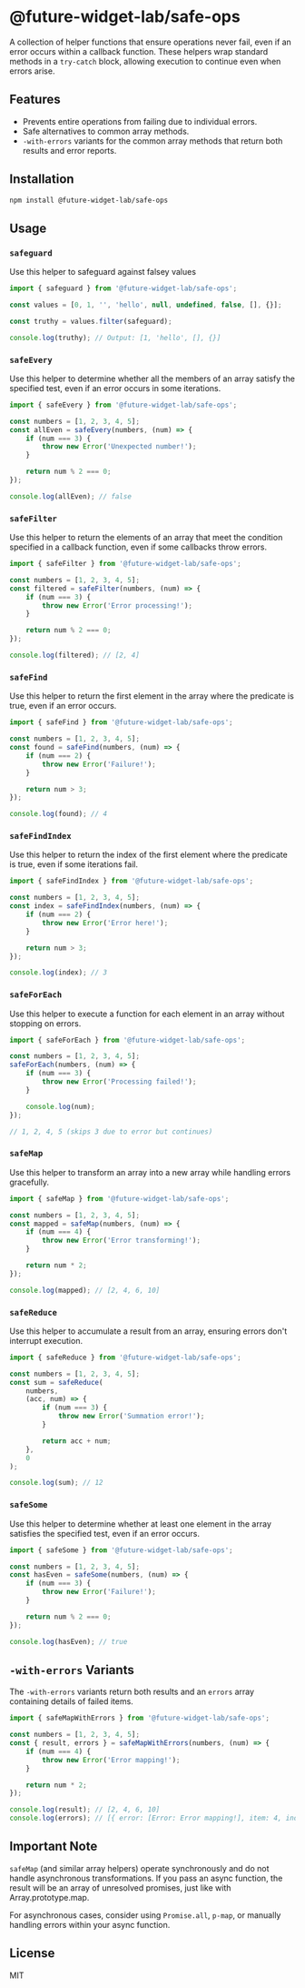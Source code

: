 # @future-widget-lab/safe-ops

A collection of helper functions that ensure operations never fail, even if an error occurs within a callback function. These helpers wrap standard methods in a `try-catch` block, allowing execution to continue even when errors arise.

## Features

- Prevents entire operations from failing due to individual errors.
- Safe alternatives to common array methods.
- `-with-errors` variants for the common array methods that return both results and error reports.

## Installation

```sh
npm install @future-widget-lab/safe-ops
```

## Usage

### `safeguard`

Use this helper to safeguard against falsey values

```typescript
import { safeguard } from '@future-widget-lab/safe-ops';

const values = [0, 1, '', 'hello', null, undefined, false, [], {}];

const truthy = values.filter(safeguard);

console.log(truthy); // Output: [1, 'hello', [], {}]
```

### `safeEvery`

Use this helper to determine whether all the members of an array satisfy the specified test, even if an error occurs in some iterations.

```typescript
import { safeEvery } from '@future-widget-lab/safe-ops';

const numbers = [1, 2, 3, 4, 5];
const allEven = safeEvery(numbers, (num) => {
	if (num === 3) {
		throw new Error('Unexpected number!');
	}

	return num % 2 === 0;
});

console.log(allEven); // false
```

### `safeFilter`

Use this helper to return the elements of an array that meet the condition specified in a callback function, even if some callbacks throw errors.

```typescript
import { safeFilter } from '@future-widget-lab/safe-ops';

const numbers = [1, 2, 3, 4, 5];
const filtered = safeFilter(numbers, (num) => {
	if (num === 3) {
		throw new Error('Error processing!');
	}

	return num % 2 === 0;
});

console.log(filtered); // [2, 4]
```

### `safeFind`

Use this helper to return the first element in the array where the predicate is true, even if an error occurs.

```typescript
import { safeFind } from '@future-widget-lab/safe-ops';

const numbers = [1, 2, 3, 4, 5];
const found = safeFind(numbers, (num) => {
	if (num === 2) {
		throw new Error('Failure!');
	}

	return num > 3;
});

console.log(found); // 4
```

### `safeFindIndex`

Use this helper to return the index of the first element where the predicate is true, even if some iterations fail.

```typescript
import { safeFindIndex } from '@future-widget-lab/safe-ops';

const numbers = [1, 2, 3, 4, 5];
const index = safeFindIndex(numbers, (num) => {
	if (num === 2) {
		throw new Error('Error here!');
	}

	return num > 3;
});

console.log(index); // 3
```

### `safeForEach`

Use this helper to execute a function for each element in an array without stopping on errors.

```typescript
import { safeForEach } from '@future-widget-lab/safe-ops';

const numbers = [1, 2, 3, 4, 5];
safeForEach(numbers, (num) => {
	if (num === 3) {
		throw new Error('Processing failed!');
	}

	console.log(num);
});

// 1, 2, 4, 5 (skips 3 due to error but continues)
```

### `safeMap`

Use this helper to transform an array into a new array while handling errors gracefully.

```typescript
import { safeMap } from '@future-widget-lab/safe-ops';

const numbers = [1, 2, 3, 4, 5];
const mapped = safeMap(numbers, (num) => {
	if (num === 4) {
		throw new Error('Error transforming!');
	}

	return num * 2;
});

console.log(mapped); // [2, 4, 6, 10]
```

### `safeReduce`

Use this helper to accumulate a result from an array, ensuring errors don't interrupt execution.

```typescript
import { safeReduce } from '@future-widget-lab/safe-ops';

const numbers = [1, 2, 3, 4, 5];
const sum = safeReduce(
	numbers,
	(acc, num) => {
		if (num === 3) {
			throw new Error('Summation error!');
		}

		return acc + num;
	},
	0
);

console.log(sum); // 12
```

### `safeSome`

Use this helper to determine whether at least one element in the array satisfies the specified test, even if an error occurs.

```typescript
import { safeSome } from '@future-widget-lab/safe-ops';

const numbers = [1, 2, 3, 4, 5];
const hasEven = safeSome(numbers, (num) => {
	if (num === 3) {
		throw new Error('Failure!');
	}

	return num % 2 === 0;
});

console.log(hasEven); // true
```

## `-with-errors` Variants

The `-with-errors` variants return both results and an `errors` array containing details of failed items.

```typescript
import { safeMapWithErrors } from '@future-widget-lab/safe-ops';

const numbers = [1, 2, 3, 4, 5];
const { result, errors } = safeMapWithErrors(numbers, (num) => {
	if (num === 4) {
		throw new Error('Error mapping!');
	}

	return num * 2;
});

console.log(result); // [2, 4, 6, 10]
console.log(errors); // [{ error: [Error: Error mapping!], item: 4, index: 3 }]
```

## Important Note

`safeMap` (and similar array helpers) operate synchronously and do not handle asynchronous transformations. If you pass an async function, the result will be an array of unresolved promises, just like with Array.prototype.map.

For asynchronous cases, consider using `Promise.all`, `p-map`, or manually handling errors within your async function.

## License

MIT

